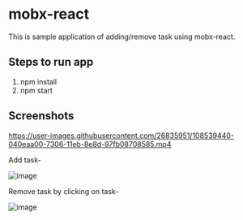 # mobx-react
This is sample application of adding/remove task using mobx-react.

## Steps to run app
1. npm install
2. npm start

## Screenshots


https://user-images.githubusercontent.com/26835951/108539440-040eaa00-7306-11eb-8e8d-97fb08708585.mp4

Add task-

![image](https://user-images.githubusercontent.com/26835951/108538384-bf364380-7304-11eb-94ee-2ca5f4dc9dcd.png)

Remove task by clicking on task-

![image](https://user-images.githubusercontent.com/26835951/108538468-d5440400-7304-11eb-8f3b-22f4947caeb2.png)
